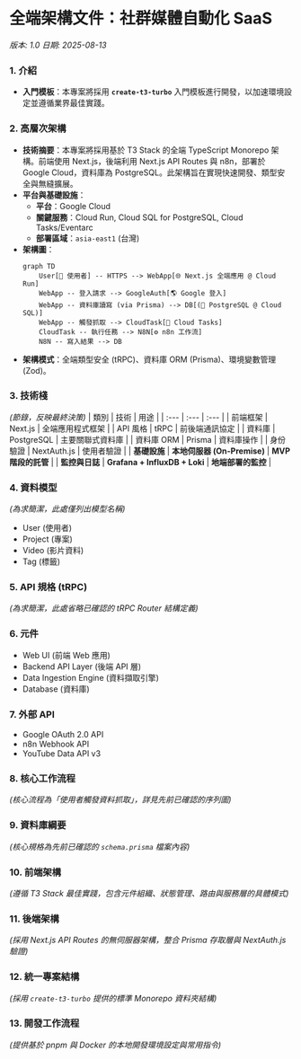 # 全端架構文件：社群媒體自動化 SaaS
*版本: 1.0*
*日期: 2025-08-13*

### 1. 介紹
* **入門模板**：本專案將採用 **`create-t3-turbo`** 入門模板進行開發，以加速環境設定並遵循業界最佳實踐。

### 2. 高層次架構
* **技術摘要**：本專案將採用基於 T3 Stack 的全端 TypeScript Monorepo 架構。前端使用 Next.js，後端利用 Next.js API Routes 與 n8n，部署於 Google Cloud，資料庫為 PostgreSQL。此架構旨在實現快速開發、類型安全與無縫擴展。
* **平台與基礎設施**：
    * **平台**：Google Cloud
    * **關鍵服務**：Cloud Run, Cloud SQL for PostgreSQL, Cloud Tasks/Eventarc
    * **部署區域**：`asia-east1` (台灣)
* **架構圖**：
    ```mermaid
    graph TD
        User[👤 使用者] -- HTTPS --> WebApp[🌐 Next.js 全端應用 @ Cloud Run]
        WebApp -- 登入請求 --> GoogleAuth[🌎 Google 登入]
        WebApp -- 資料庫讀寫 (via Prisma) --> DB[(💽 PostgreSQL @ Cloud SQL)]
        WebApp -- 觸發抓取 --> CloudTask[🔄 Cloud Tasks]
        CloudTask -- 執行任務 --> N8N[⚙️ n8n 工作流]
        N8N -- 寫入結果 --> DB
    ```
* **架構模式**：全端類型安全 (tRPC)、資料庫 ORM (Prisma)、環境變數管理 (Zod)。

### 3. 技術棧
*(節錄，反映最終決策)*
| 類別 | 技術 | 用途 |
| :--- | :--- | :--- |
| 前端框架 | Next.js | 全端應用程式框架 |
| API 風格 | tRPC | 前後端通訊協定 |
| 資料庫 | PostgreSQL | 主要關聯式資料庫 |
| 資料庫 ORM | Prisma | 資料庫操作 |
| 身份驗證 | NextAuth.js | 使用者驗證 |
| **基礎設施** | **本地伺服器 (On-Premise)** | **MVP 階段的託管** |
| **監控與日誌** | **Grafana + InfluxDB + Loki** | **地端部署的監控** |

### 4. 資料模型
*(為求簡潔，此處僅列出模型名稱)*
* User (使用者)
* Project (專案)
* Video (影片資料)
* Tag (標籤)

### 5. API 規格 (tRPC)
*(為求簡潔，此處省略已確認的 tRPC Router 結構定義)*

### 6. 元件
* Web UI (前端 Web 應用)
* Backend API Layer (後端 API 層)
* Data Ingestion Engine (資料擷取引擎)
* Database (資料庫)

### 7. 外部 API
* Google OAuth 2.0 API
* n8n Webhook API
* YouTube Data API v3

### 8. 核心工作流程
*(核心流程為「使用者觸發資料抓取」，詳見先前已確認的序列圖)*

### 9. 資料庫綱要
*(核心規格為先前已確認的 `schema.prisma` 檔案內容)*

### 10. 前端架構
*(遵循 T3 Stack 最佳實踐，包含元件組織、狀態管理、路由與服務層的具體模式)*

### 11. 後端架構
*(採用 Next.js API Routes 的無伺服器架構，整合 Prisma 存取層與 NextAuth.js 驗證)*

### 12. 統一專案結構
*(採用 `create-t3-turbo` 提供的標準 Monorepo 資料夾結構)*

### 13. 開發工作流程
*(提供基於 pnpm 與 Docker 的本地開發環境設定與常用指令)*
